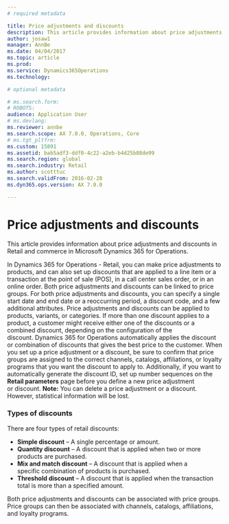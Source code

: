 ```yaml
---
# required metadata

title: Price adjustments and discounts
description: This article provides information about price adjustments and discounts in Retail and commerce in Microsoft Dynamics 365 for Operations.
author: josaw1
manager: AnnBe
ms.date: 04/04/2017
ms.topic: article
ms.prod: 
ms.service: Dynamics365Operations
ms.technology: 

# optional metadata

# ms.search.form: 
# ROBOTS: 
audience: Application User
# ms.devlang: 
ms.reviewer: annbe
ms.search.scope: AX 7.0.0, Operations, Core
# ms.tgt_pltfrm: 
ms.custom: 15891
ms.assetid: bab5adf3-ddf0-4c22-a2eb-b4d25b88de99
ms.search.region: global
ms.search.industry: Retail
ms.author: scotttuc
ms.search.validFrom: 2016-02-28
ms.dyn365.ops.version: AX 7.0.0

---
```


# Price adjustments and discounts

This article provides information about price adjustments and discounts in Retail and commerce in Microsoft Dynamics 365 for Operations.

In Dynamics 365 for Operations - Retail, you can make price adjustments to products, and can also set up discounts that are applied to a line item or a transaction at the point of sale (POS), in a call center sales order, or in an online order. Both price adjustments and discounts can be linked to price groups. For both price adjustments and discounts, you can specify a single start date and end date or a reoccurring period, a discount code, and a few additional attributes. Price adjustments and discounts can be applied to products, variants, or categories. If more than one discount applies to a product, a customer might receive either one of the discounts or a combined discount, depending on the configuration of the discount. Dynamics 365 for Operations automatically applies the discount or combination of discounts that gives the best price to the customer. When you set up a price adjustment or a discount, be sure to confirm that price groups are assigned to the correct channels, catalogs, affiliations, or loyalty programs that you want the discount to apply to. Additionally, if you want to automatically generate the discount ID, set up number sequences on the **Retail parameters** page before you define a new price adjustment or discount. **Note:** You can delete a price adjustment or a discount. However, statistical information will be lost.

### Types of discounts

There are four types of retail discounts:

-   **Simple discount** – A single percentage or amount.
-   **Quantity discount** – A discount that is applied when two or more products are purchased.
-   **Mix and match discount** – A discount that is applied when a specific combination of products is purchased.
-   **Threshold discount** – A discount that is applied when the transaction total is more than a specified amount.

Both price adjustments and discounts can be associated with price groups. Price groups can then be associated with channels, catalogs, affiliations, and loyalty programs.

